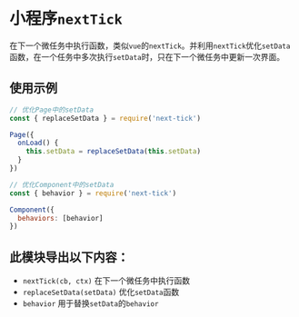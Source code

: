 # 小程序`nextTick`

在下一个微任务中执行函数，类似`vue`的`nextTick`。并利用`nextTick`优化`setData`函数，在一个任务中多次执行`setData`时，只在下一个微任务中更新一次界面。

## 使用示例

```js
// 优化Page中的setData
const { replaceSetData } = require('next-tick')

Page({
  onLoad() {
    this.setData = replaceSetData(this.setData)
  }
})

// 优化Component中的setData
const { behavior } = require('next-tick')

Component({
  behaviors: [behavior]
})
```

## 此模块导出以下内容：

- `nextTick(cb, ctx)` 在下一个微任务中执行函数
- `replaceSetData(setData)` 优化`setData`函数
- `behavior` 用于替换`setData`的`behavior`
